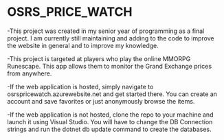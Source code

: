 # OSRS_PRICE_WATCH
-This project was created in my senior year of programming as a final project. I am currently still maintaining and adding to the code to improve the website in general and to improve my knowledge.

-This project is targeted at players who play the online MMORPG Runescape. This app allows them to monitor the Grand Exchange prices from anywhere.

-If the web application is hosted, simply navigate to osrspricewatch.azurewebsite.net and get started there. You can create an account and save favorites or just anonymously browse the items.

-If the web application is not hosted, clone the repo to your machine and launch it using Visual Studio. You will have to change the DB Connection strings and run the dotnet db update command to create the databases.
